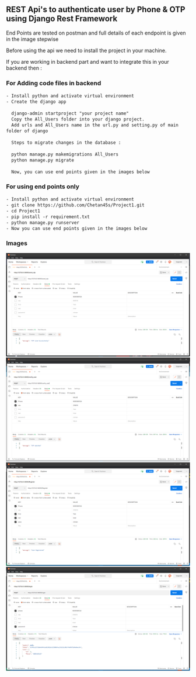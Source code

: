 ## REST Api's to authenticate user by Phone & OTP using Django Rest Framework 

  End Points are tested on postman and full details of each endpoint is given in the image stepwise
  
  Before using the api we need to install the project in your machine.
  
  If you are working in backend part and want to integrate this in your backend then :
  
  ### For Adding code files in backend
    
    - Install python and activate virtual environment
    - Create the django app 
      
      django-admin startproject "your project name"
      Copy the All_Users folder into your django project.
      Add urls and All_Users name in the url.py and setting.py of main folder of django
      
      Steps to migrate changes in the database :
      
      python manage.py makemigrations All_Users
      python manage.py migrate
      
      Now, you can use end points given in the images below

  ### For using end points only
    - Install python and activate virtual environment
    - git clone https://github.com/Chetan45s/Project1.git
    - cd Project1
    - pip install -r requirement.txt
    - python manage.py runserver
    - Now you can use end points given in the images below
    
    
### Images 

![/send_otp](https://raw.githubusercontent.com/Chetan45s/Project1/main/images/Screenshot%20(395).png)
![/verify_user](https://raw.githubusercontent.com/Chetan45s/Project1/main/images/Screenshot%20(396).png)
![/Register](https://raw.githubusercontent.com/Chetan45s/Project1/main/images/Screenshot%20(397).png)
![/login](https://raw.githubusercontent.com/Chetan45s/Project1/main/images/Screenshot%20(398).png)
  
  
